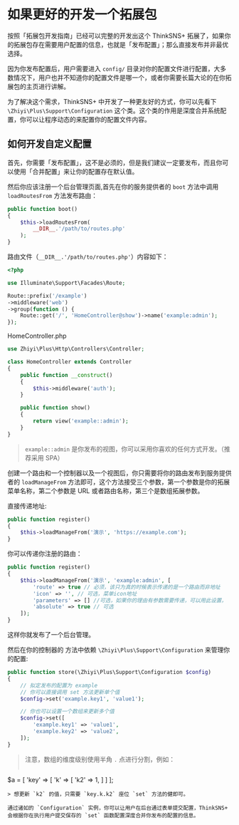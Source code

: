 # 如果更好的开发一个拓展包

按照「拓展包开发指南」已经可以完整的开发出这个 ThinkSNS+ 拓展了，如果你的拓展包存在需要用户配置的信息，也就是「发布配置」；那么直接发布并非最优选择。

因为你发布配置后，用户需要进入 `config/` 目录对你的配置文件进行配置，大多数情况下，用户也并不知道你的配置文件是哪一个，或者你需要长篇大论的在你拓展包的主页进行讲解。

为了解决这个需求，ThinkSNS+ 中开发了一种更友好的方式，你可以先看下 `\Zhiyi\Plus\Support\Configuration` 这个类。这个类的作用是深度合并系统配置，你可以让程序动态的来配置你的配置文件内容。

## 如何开发自定义配置

首先，你需要「发布配置」，这不是必须的，但是我们建议一定要发布，而且你可以使用「合并配置」来让你的配置存在默认值。

然后你应该注册一个后台管理页面,首先在你的服务提供者的 `boot` 方法中调用 `loadRoutesFrom` 方法发布路由：

```php
public function boot()
{
    $this->loadRoutesFrom(
        __DIR__.'/path/to/routes.php'
    );
}
```

路由文件（`__DIR__.'/path/to/routes.php'`）内容如下：

```php
<?php

use Illuminate\Support\Facades\Route;

Route::prefix('/example')
->middleware('web')
->group(function () {
    Route::get('/', 'HomeController@show')->name('example:admin');
});

```

HomeController.php

```php
use Zhiyi\Plus\Http\Controllers\Controller;

class HomeController extends Controller
{
    public function __construct()
    {
        $this->middleware('auth');
    }

    public function show()
    {
        return view('example::admin');
    }
}
```

> `example::admin` 是你发布的视图，你可以采用你喜欢的任何方式开发。（推荐采用 SPA）

创建一个路由和一个控制器以及一个视图后，你只需要将你的路由发布到服务提供者的 `loadManageFrom` 方法即可，这个方法接受三个参数，第一个参数是你的拓展菜单名称，第二个参数是 URL 或者路由名称，第三个是数组拓展参数。

直接传递地址:

```php
public function register()
{
    $this->loadManageFrom('演示', 'https://example.com');
}
```

你可以传递你注册的路由：

```php
public function register()
{
    $this->loadManageFrom('演示', 'example:admin', [
        'route' => true // 必须，该只为真的时候表示传递的是一个路由而非地址
        'icon' => '', // 可选，菜单icon地址
        'parameters' => [] //可选，如果你的理由有参数需要传递，可以用此设置，
        'absolute' => true // 可选
    ]);
}
```

这样你就发布了一个后台管理。

然后在你的控制器的 方法中依赖 `\Zhiyi\Plus\Support\Configuration` 来管理你的配置:

```php
public function store(\Zhiyi\Plus\Support\Configuration $config)
{
    // 拟定发布的配置为 example
    // 你可以直接调用 set 方法更新单个值
    $config->set('example.key1', 'value1');

    // 你也可以设置一个数组来更新多个值
    $config->set([
        'example.key1' => 'value1',
        'example.key2' => 'value2',
    ]);
}
```

> 注意，数组的维度级别使用半角 `.` 点进行分割，例如：
> ```php
$a = [
    'key' => [
        'k' => [
            'k2' => 1,
        ]
    ]
];
```
> 想更新 `k2` 的值，只需要 `key.k.k2` 座位 `set` 方法的健即可。

通过诸如的 `Configuration` 实例，你可以让用户在后台通过表单提交配置，ThinkSNS+ 会根据你在执行用户提交保存的 `set` 函数配置深度合并你发布的配置的信息。

